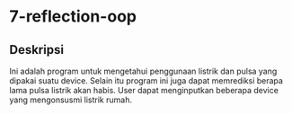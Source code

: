 # 7-reflection-oop
## Deskripsi
Ini adalah program untuk mengetahui penggunaan listrik dan pulsa yang dipakai suatu device.
Selain itu program ini juga dapat memrediksi berapa lama pulsa listrik akan habis.
User dapat menginputkan beberapa device yang mengonsusmi listrik rumah.

